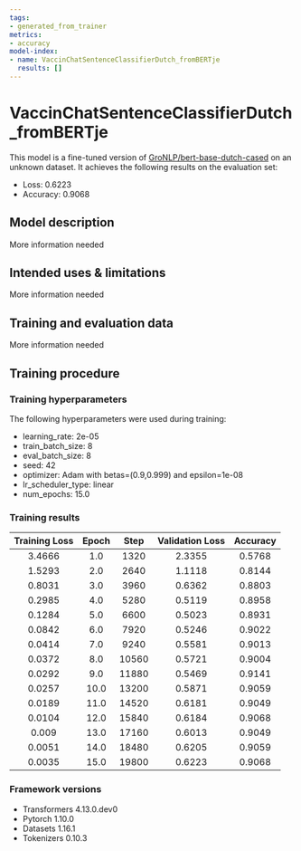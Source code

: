```yaml
---
tags:
- generated_from_trainer
metrics:
- accuracy
model-index:
- name: VaccinChatSentenceClassifierDutch_fromBERTje
  results: []
---
```


<!-- This model card has been generated automatically according to the information the Trainer had access to. You
should probably proofread and complete it, then remove this comment. -->

# VaccinChatSentenceClassifierDutch_fromBERTje

This model is a fine-tuned version of [GroNLP/bert-base-dutch-cased](https://huggingface.co/GroNLP/bert-base-dutch-cased) on an unknown dataset.
It achieves the following results on the evaluation set:
- Loss: 0.6223
- Accuracy: 0.9068

## Model description

More information needed

## Intended uses & limitations

More information needed

## Training and evaluation data

More information needed

## Training procedure

### Training hyperparameters

The following hyperparameters were used during training:
- learning_rate: 2e-05
- train_batch_size: 8
- eval_batch_size: 8
- seed: 42
- optimizer: Adam with betas=(0.9,0.999) and epsilon=1e-08
- lr_scheduler_type: linear
- num_epochs: 15.0

### Training results

| Training Loss | Epoch | Step  | Validation Loss | Accuracy |
|:-------------:|:-----:|:-----:|:---------------:|:--------:|
| 3.4666        | 1.0   | 1320  | 2.3355          | 0.5768   |
| 1.5293        | 2.0   | 2640  | 1.1118          | 0.8144   |
| 0.8031        | 3.0   | 3960  | 0.6362          | 0.8803   |
| 0.2985        | 4.0   | 5280  | 0.5119          | 0.8958   |
| 0.1284        | 5.0   | 6600  | 0.5023          | 0.8931   |
| 0.0842        | 6.0   | 7920  | 0.5246          | 0.9022   |
| 0.0414        | 7.0   | 9240  | 0.5581          | 0.9013   |
| 0.0372        | 8.0   | 10560 | 0.5721          | 0.9004   |
| 0.0292        | 9.0   | 11880 | 0.5469          | 0.9141   |
| 0.0257        | 10.0  | 13200 | 0.5871          | 0.9059   |
| 0.0189        | 11.0  | 14520 | 0.6181          | 0.9049   |
| 0.0104        | 12.0  | 15840 | 0.6184          | 0.9068   |
| 0.009         | 13.0  | 17160 | 0.6013          | 0.9049   |
| 0.0051        | 14.0  | 18480 | 0.6205          | 0.9059   |
| 0.0035        | 15.0  | 19800 | 0.6223          | 0.9068   |


### Framework versions

- Transformers 4.13.0.dev0
- Pytorch 1.10.0
- Datasets 1.16.1
- Tokenizers 0.10.3
